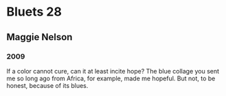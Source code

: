 # Bluets 28
## Maggie Nelson
### 2009

If a color cannot cure, can it at least incite hope? The blue collage you sent me so long ago from Africa, for example, made me hopeful. But not, to be honest, because of its blues.
